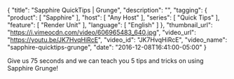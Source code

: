 {
  "title": "Sapphire QuickTips | Grunge",
  "description": "",
  "tagging": {
    "product": [
      "Sapphire"
    ],
    "host": [
      "Any Host"
    ],
    "series": [
      "Quick Tips"
    ],
    "feature": [
      "Render Unit"
    ],
    "language": [
      "English"
    ]
  },
  "thumbnail_url": "https://i.vimeocdn.com/video/606965483_640.jpg",
  "video_url": "https://youtu.be/JK7HvqHiRcE",
  "video_id": "JK7HvqHiRcE",
  "video_name": "sapphire-quicktips-grunge",
  "date": "2016-12-08T16:41:00-05:00"
}

Give us 75 seconds and we can teach you 5 tips and tricks on using Sapphire
Grunge!
